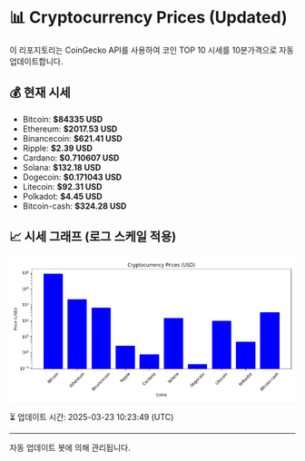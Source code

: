 
# 📊 Cryptocurrency Prices (Updated)

이 리포지토리는 CoinGecko API를 사용하여 코인 TOP 10 시세를 10분가격으로 자동 업데이트합니다.

## 💰 현재 시세
- Bitcoin: **$84335 USD**
- Ethereum: **$2017.53 USD**
- Binancecoin: **$621.41 USD**
- Ripple: **$2.39 USD**
- Cardano: **$0.710607 USD**
- Solana: **$132.18 USD**
- Dogecoin: **$0.171043 USD**
- Litecoin: **$92.31 USD**
- Polkadot: **$4.45 USD**
- Bitcoin-cash: **$324.28 USD**

## 📈 시세 그래프 (로그 스케일 적용)
![Crypto Prices](crypto_prices.png)

⏳ 업데이트 시간: 2025-03-23 10:23:49 (UTC)

---
자동 업데이트 봇에 의해 관리됩니다.
